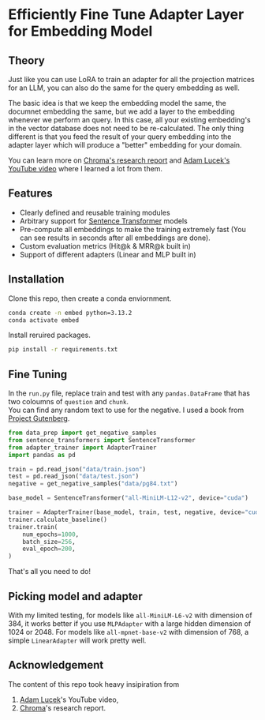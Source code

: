 # Efficiently Fine Tune Adapter Layer for Embedding Model

## Theory

Just like you can use LoRA to train an adapter for all the projection matrices for an LLM, you can also do the same for the query embedding as well. 

The basic idea is that we keep the embedding model the same, the documnet embedding the same, but we add a layer to the embedding whenever we perform an query. 
In this case, all your existing embedding's in the vector database does not need to be re-calculated. 
The only thing different is that you feed the result of your query embedding into the adapter layer which will produce a "better" embedding for your domain. 

You can learn more on [Chroma's research report](https://research.trychroma.com/embedding-adapters) and [Adam Lucek's YouTube video](https://www.youtube.com/watch?v=hztWQcoUbt0&feature=youtu.be) where I learned a lot from them.

## Features

- Clearly defined and reusable training modules
- Arbitrary support for [Sentence Transformer](https://sbert.net/) models
- Pre-compute all embeddings to make the training extremely fast (You can see results in seconds after all embeddings are done).
- Custom evaluation metrics (Hit@k & MRR@k built in)
- Support of different adapters (Linear and MLP built in)

## Installation 

Clone this repo, then create a conda enviornment.

```bash
conda create -n embed python=3.13.2
conda activate embed
```

Install reruired packages. 

```bash
pip install -r requirements.txt
```

## Fine Tuning

In the `run.py` file, replace train and test with any `pandas.DataFrame` that has two coloumns of `question` and `chunk`.  
You can find any random text to use for the negative. 
I used a book from [Project Gutenberg](https://www.gutenberg.org/). 

```python
from data_prep import get_negative_samples
from sentence_transformers import SentenceTransformer
from adapter_trainer import AdapterTrainer
import pandas as pd

train = pd.read_json("data/train.json")
test = pd.read_json("data/test.json")
negative = get_negative_samples("data/pg84.txt")

base_model = SentenceTransformer("all-MiniLM-L12-v2", device="cuda")

trainer = AdapterTrainer(base_model, train, test, negative, device="cuda")
trainer.calculate_baseline()
trainer.train(
    num_epochs=1000,
    batch_size=256,
    eval_epoch=200,
)
```

That's all you need to do!

## Picking model and adapter 

With my limited testing, for models like `all-MiniLM-L6-v2` with dimension of 384, it works better if you use `MLPAdapter` with a large hidden dimension of 1024 or 2048. 
For models like `all-mpnet-base-v2` with dimension of 768, a simple `LinearAdapter` will work pretty well.

## Acknowledgement

The content of this repo took heavy insipiration from 
1. [Adam Lucek](https://github.com/ALucek/linear-adapter-embedding)'s YouTube video,
2. [Chroma](https://research.trychroma.com/embedding-adapters)'s research report.

